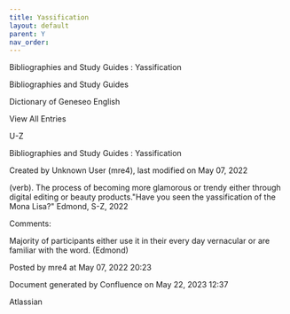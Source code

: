 ```yaml
---
title: Yassification
layout: default
parent: Y
nav_order:
---
```


Bibliographies and Study Guides : Yassification

Bibliographies and Study Guides

Dictionary of Geneseo English

View All Entries

U-Z

Bibliographies and Study Guides : Yassification

Created by  Unknown User (mre4), last modified on May 07, 2022

(verb). The process of becoming more glamorous or trendy either through digital editing or beauty products.&quot;Have you seen the yassification of the Mona Lisa?&quot; Edmond, S-Z, 2022

Comments:

Majority of participants either use it in their every day vernacular or are familiar with the word. (Edmond)

Posted by mre4 at May 07, 2022 20:23

Document generated by Confluence on May 22, 2023 12:37

Atlassian
